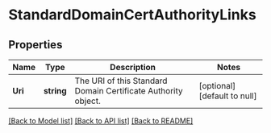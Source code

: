 # StandardDomainCertAuthorityLinks

## Properties
Name | Type | Description | Notes
------------ | ------------- | ------------- | -------------
**Uri** | **string** | The URI of this Standard Domain Certificate Authority object. | [optional] [default to null]

[[Back to Model list]](../README.md#documentation-for-models) [[Back to API list]](../README.md#documentation-for-api-endpoints) [[Back to README]](../README.md)

